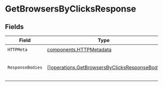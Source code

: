 # GetBrowsersByClicksResponse


## Fields

| Field                                                                                                      | Type                                                                                                       | Required                                                                                                   | Description                                                                                                |
| ---------------------------------------------------------------------------------------------------------- | ---------------------------------------------------------------------------------------------------------- | ---------------------------------------------------------------------------------------------------------- | ---------------------------------------------------------------------------------------------------------- |
| `HTTPMeta`                                                                                                 | [components.HTTPMetadata](../../models/components/httpmetadata.md)                                         | :heavy_check_mark:                                                                                         | N/A                                                                                                        |
| `ResponseBodies`                                                                                           | [][operations.GetBrowsersByClicksResponseBody](../../models/operations/getbrowsersbyclicksresponsebody.md) | :heavy_minus_sign:                                                                                         | The top browsers by number of clicks                                                                       |